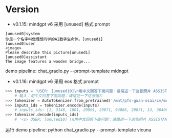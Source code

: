 # Version
- v0.1.15: mindgpt v6 采用 [unused] 格式 prompt

```
[unused0]system
你是一个名字叫做理想同学的AI数字生命体。[unused1]
[unused0]user
<image>
Please describe this picture[unused1]
[unused0]assistant
The image features a wooden bridge...
```

demo  pipeline: chat_gradio.py --prompt-template midngpt

- v0.1.16: mindgpt v6 采用 eos 格式 prompt

```python
>>> inputs = 'USER: [unused10]\n用中文回答下面问题：请描述一下这张照片 ASSISTANT:'
    # 输入：用中文回答下面问题：请描述一下这张照片
>>> tokenizer = AutoTokenizer.from_pretrained('/mnt/pfs-guan-ssai/cv/moxu/mindgpt-v6/',trust_remote_code=True,encode_special_tokens=True,additional_special_tokens=["[unused10]"])
>>> inputs_ids = tokenizer.encode(inputs)
    # inputs_ids: [1, 3148, 1001, 29901, 29871, 94886, 29871, 13, 30406, 65865, 46146, 67094, 41417, 30383, 31088, 87882, 39081, 319, 1799, 9047, 13566, 29901]
>>> tokenizer.decode(inputs_ids)
    # '<s> USER: [unused10] \n用中文回答下面问题：请描述一下这张照片 ASSISTANT:'
```

运行 demo pipeline: python chat_gradio.py --prompt-template vicuna

